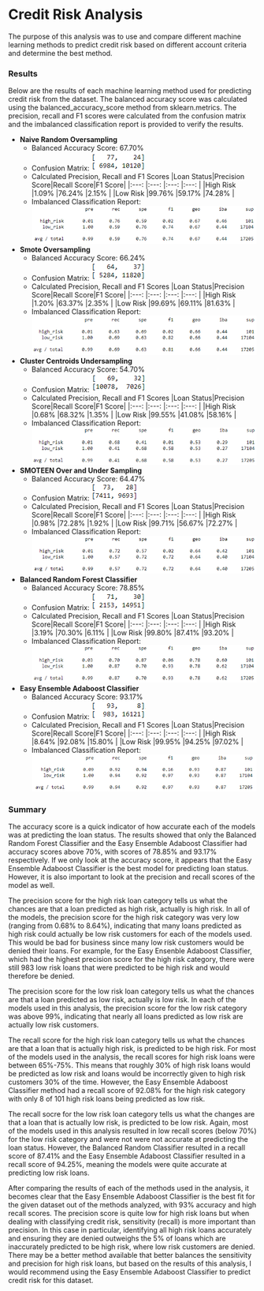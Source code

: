 # Credit Risk Analysis
The purpose of this analysis was to use and compare different machine learning methods to predict credit risk based on different account criteria and determine the best method.

### Results
Below are the results of each machine learning method used for predicting credit risk from the dataset.  The balanced accuracy score was calculated using the balanced_accuracy_score method from sklearn.metrics.  The precision, recall and F1 scores were calculated from the confusion matrix and the imbalanced classification report is provided to verify the results.
- **Naive Random Oversampling**
  - Balanced Accuracy Score: 67.70%
  - Confusion Matrix: ![Oversampling_Matrix](Results/Oversampling_Matrix.png)
  - Calculated Precision, Recall and F1 Scores
    |Loan Status|Precision Score|Recall Score|F1 Score|
    |:---:      |:---:          |:---:       |:---:   |
    |High Risk  |1.09%          |76.24%      |2.15%   |
    |Low Risk   |99.76%         |59.17%      |74.28%  |
  - Imbalanced Classification Report: 
    ![Oversampling](Results/Oversampling.png)
- **Smote Oversampling**
  - Balanced Accuracy Score: 66.24%
  - Confusion Matrix: ![SMOTE_Matrix](Results/SMOTE_Matrix.png)
  - Calculated Precision, Recall and F1 Scores
    |Loan Status|Precision Score|Recall Score|F1 Score|
    |:---:      |:---:          |:---:       |:---:   |
    |High Risk  |1.20%          |63.37%      |2.35%   |
    |Low Risk   |99.69%         |69.11%      |81.63%  |
  - Imbalanced Classification Report: 
    ![Smote](Results/SMOTE.png)
- **Cluster Centroids Undersampling**
  - Balanced Accuracy Score: 54.70%
  - Confusion Matrix: ![Undersampling_Matrix](Results/Undersampling_Matrix.png)
  - Calculated Precision, Recall and F1 Scores
    |Loan Status|Precision Score|Recall Score|F1 Score|
    |:---:      |:---:          |:---:       |:---:   |
    |High Risk  |0.68%          |68.32%      |1.35%   |
    |Low Risk   |99.55%         |41.08%      |58.16%  |
  - Imbalanced Classification Report: 
    ![Undersampling](Results/Undersampling.png)
- **SMOTEEN Over and Under Sampling**
  - Balanced Accuracy Score: 64.47%
  - Confusion Matrix: ![SMOTEEN_Matrix](Results/SMOTEEN_Matrix.png)
  - Calculated Precision, Recall and F1 Scores
    |Loan Status|Precision Score|Recall Score|F1 Score|
    |:---:      |:---:          |:---:       |:---:   |
    |High Risk  |0.98%          |72.28%      |1.92%   |
    |Low Risk   |99.71%         |56.67%      |72.27%  |
  - Imbalanced Classification Report: 
    ![SMOTEEN](Results/SMOTEEN.png)
- **Balanced Random Forest Classifier**
  - Balanced Accuracy Score: 78.85%
  - Confusion Matrix: ![RandomForest_Matrix](Results/RandomForest_Matrix.png)
  - Calculated Precision, Recall and F1 Scores
    |Loan Status|Precision Score|Recall Score|F1 Score|
    |:---:      |:---:          |:---:       |:---:   |
    |High Risk  |3.19%          |70.30%      |6.11%   |
    |Low Risk   |99.80%         |87.41%      |93.20%  |
  - Imbalanced Classification Report: 
    ![RandomForest](Results/RandomForest.png)
- **Easy Ensemble Adaboost Classifier**
  - Balanced Accuracy Score: 93.17%
  - Confusion Matrix: ![EasyEnsemble_Matrix](Results/EasyEnsemble_Matrix.png)
  - Calculated Precision, Recall and F1 Scores
    |Loan Status|Precision Score|Recall Score|F1 Score|
    |:---:      |:---:          |:---:       |:---:   |
    |High Risk  |8.64%          |92.08%      |15.80%  |
    |Low Risk   |99.95%         |94.25%      |97.02%  |
  - Imbalanced Classification Report: 
    ![EasyEnsemble](Results/EasyEnsemble.png)

### Summary
The accuracy score is a quick indicator of how accurate each of the models was at predicting the loan status.  The results showed that only the Balanced Random Forest Classifier and the Easy Ensemble Adaboost Classifier had accuracy scores above 70%, with scores of 78.85% and 93.17% respectively.  If we only look at the accuracy score, it appears that the Easy Ensemble Adaboost Classifier is the best model for predicting loan status.  However, it is also important to look at the precision and recall scores of the model as well.

The precision score for the high risk loan category tells us what the chances are that a loan predicted as high risk, actually is high risk.  In all of the models, the precision score for the high risk category was very low (ranging from 0.68% to 8.64%), indicating that many loans predicted as high risk could actually be low risk customers for each of the models used.  This would be bad for business since many low risk customers would be denied their loans.  For example, for the Easy Ensenble Adaboost Classifier, which had the highest precision score for the high risk category, there were still 983 low risk loans that were predicted to be high risk and would therefore be denied.

The precision score for the low risk loan category tells us what the chances are that a loan predicted as low risk, actually is low risk.  In each of the models used in this analysis, the precision score for the low risk category was above 99%, indicating that nearly all loans predicted as low risk are actually low risk customers.

The recall score for the high risk loan category tells us what the chances are that a loan that is actually high risk, is predicted to be high risk.  For most of the models used in the analysis, the recall scores for high risk loans were between 65%-75%. This means that roughly 30% of high risk loans would be predicted as low risk and loans would be incorrectly given to high risk customers 30% of the time.  However, the Easy Ensemble Adaboost Classifier method had a recall score of 92.08% for the high risk category with only 8 of 101 high risk loans being predicted as low risk.

The recall socre for the low risk loan category tells us what the changes are that a loan that is actually low risk, is predicted to be low risk.  Again, most of the models used in this analysis resulted in low recall scores (below 70%) for the low risk category and were not were not accurate at predicting the loan status.  However, the Balanced Random Classifier resulted in a recall score of 87.41% and the Easy Ensemble Adaboost Classifier resulted in a recall score of 94.25%, meaning the models were quite accurate at predicting low risk loans.

After comparing the results of each of the methods used in the analysis, it becomes clear that the Easy Ensemble Adaboost Classifier is the best fit for the given dataset out of the methods analyzed, with 93% accuracy and high recall scores.  The precision score is quite low for high risk loans but when dealing with classifying credit risk, sensitivity (recall) is more important than precision.  In this case in particular, identifying all high risk loans accurately and ensuring they are denied outweighs the 5% of loans which are inaccurately predicted to be high risk, where low risk customers are denied.  There may be a better method available that better balances the sensitivity and precision for high risk loans, but based on the results of this analysis, I would recommend using the Easy Ensemble Adaboost Classifier to predict credit risk for this dataset.
